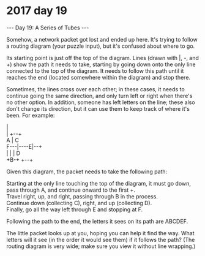 # 2017 day 19

--- Day 19: A Series of Tubes ---

Somehow, a network packet got lost and ended up here.  It's trying to follow a routing diagram (your puzzle input), but it's confused about where to go.



Its starting point is just off the top of the diagram. Lines (drawn with |, -, and +) show the path it needs to take, starting by going down onto the only line connected to the top of the diagram. It needs to follow this path until it reaches the end (located somewhere within the diagram) and stop there.



Sometimes, the lines cross over each other; in these cases, it needs to continue going the same direction, and only turn left or right when there's no other option.  In addition, someone has left letters on the line; these also don't change its direction, but it can use them to keep track of where it's been. For example:



|          \
     |  +--+    \
     A  |  C    \
 F---|----E|--+ \
     |  |  |  D \
     +B-+  +--+



Given this diagram, the packet needs to take the following path:



Starting at the only line touching the top of the diagram, it must go down, pass through A, and continue onward to the first +.\
Travel right, up, and right, passing through B in the process.\
Continue down (collecting C), right, and up (collecting D).\
Finally, go all the way left through E and stopping at F.



Following the path to the end, the letters it sees on its path are ABCDEF.



The little packet looks up at you, hoping you can help it find the way.  What letters will it see (in the order it would see them) if it follows the path? (The routing diagram is very wide; make sure you view it without line wrapping.)



